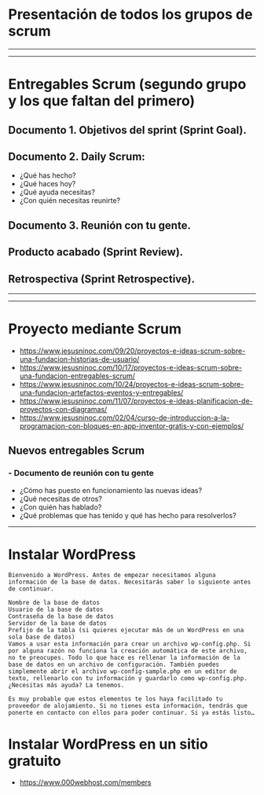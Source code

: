 # Presentación de todos los grupos de scrum

-----------------------------
-----------------------------

# Entregables Scrum (segundo grupo y los que faltan del primero)
## Documento 1. Objetivos del sprint (Sprint Goal).
## Documento 2. Daily Scrum:
  - ¿Qué has hecho?
  - ¿Qué haces hoy?
  - ¿Qué ayuda necesitas?
  - ¿Con quién necesitas reunirte?
## Documento 3. Reunión con tu gente.
## Producto acabado (Sprint Review).
## Retrospectiva (Sprint Retrospective).

-----------------------------
-----------------------------

# Proyecto mediante Scrum 

* https://www.jesusninoc.com/09/20/proyectos-e-ideas-scrum-sobre-una-fundacion-historias-de-usuario/
* https://www.jesusninoc.com/10/17/proyectos-e-ideas-scrum-sobre-una-fundacion-entregables-scrum/
* https://www.jesusninoc.com/10/24/proyectos-e-ideas-scrum-sobre-una-fundacion-artefactos-eventos-y-entregables/
* https://www.jesusninoc.com/11/07/proyectos-e-ideas-planificacion-de-proyectos-con-diagramas/
* https://www.jesusninoc.com/02/04/curso-de-introduccion-a-la-programacion-con-bloques-en-app-inventor-gratis-y-con-ejemplos/

## Nuevos entregables Scrum

### - Documento de reunión con tu gente
 - ¿Cómo has puesto en funcionamiento las nuevas ideas?
 - ¿Qué necesitas de otros?
 - ¿Con quién has hablado?
 - ¿Qué problemas que has tenido y qué has hecho para resolverlos?

-----------------------------

# Instalar WordPress
```
Bienvenido a WordPress. Antes de empezar necesitamos alguna información de la base de datos. Necesitarás saber lo siguiente antes de continuar.

Nombre de la base de datos
Usuario de la base de datos
Contraseña de la base de datos
Servidor de la base de datos
Prefijo de la tabla (si quieres ejecutar más de un WordPress en una sola base de datos)
Vamos a usar esta información para crear un archivo wp-config.php. Si por alguna razón no funciona la creación automática de este archivo, no te preocupes. Todo lo que hace es rellenar la información de la base de datos en un archivo de configuración. También puedes simplemente abrir el archivo wp-config-sample.php en un editor de texto, rellenarlo con tu información y guardarlo como wp-config.php. ¿Necesitas más ayuda? La tenemos.

Es muy probable que estos elementos te los haya facilitado tu proveedor de alojamiento. Si no tienes esta información, tendrás que ponerte en contacto con ellos para poder continuar. Si ya estás listo…
```

# Instalar WordPress en un sitio gratuito
* https://www.000webhost.com/members
